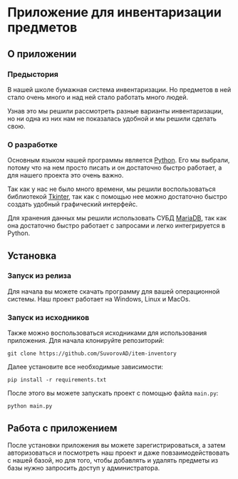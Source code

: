 # Приложение для инвентаризации предметов

## О приложении

### Предыстория
В нашей школе бумажная система инвентаризации.
Но предметов в ней стало очень много и над ней стало
работать много людей.

Узнав это мы решили рассмотреть 
разные варианты инвентаризации, но ни одна из них 
нам не показалась удобной и мы решили сделать свою.

### О разработке
Основным языком нашей программы является [Python].
Его мы выбрали, потому что на нем просто писать и он достаточно
быстро работает, а для нашего проекта это очень важно.

Так как у нас не было много времени, мы решили 
воспользоваться библиотекой [Tkinter], так как с помощью нее
можно достаточно быстро создать удобный графический интерфейс.

Для хранения данных мы решили использовать СУБД [MariaDB],
так как она достаточно быстро работает с запросами и легко
интегрируется в Python.

## Установка

### Запуск из релиза

Для начала вы можете скачать программу для вашей операционной
системы. Наш проект работает на Windows, Linux и MacOs.

### Запуск из исходников

Также можно воспользоваться исходниками для использования приложения.
Для начала клонируйте репозиторий:

`git clone https://github.com/SuvorovAD/item-inventory`

Далее установите все необходимые зависимости:

`pip install -r requirements.txt`

После этого вы можете запускать проект с помощью файла `main.py`:

`python main.py`

## Работа с приложением
После установки приложения вы можете зарегистрироваться, а затем авторизоваться
и посмотреть наш проект и даже повзаимодействовать с нашей
базой, но для того, чтобы добавлять и удалять предметы из базы
нужно запросить доступ у администратора.




[Tkinter]: https://docs.python.org/3/library/tkinter.html
[MariaDB]: https://mariadb.com/
[Python]: https://www.python.org/
